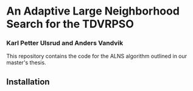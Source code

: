 # An Adaptive Large Neighborhood Search for the TDVRPSO
### Karl Petter Ulsrud and Anders Vandvik

This repository contains the code for the ALNS algorithm outlined in our master's thesis. 

## Installation
